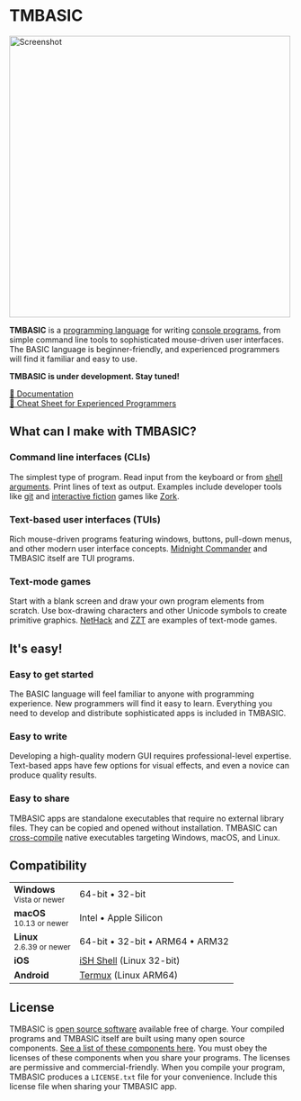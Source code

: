 # TMBASIC

<!-- See DEVELOPERS.md for instructions on generating this screenshot. -->
<a href="https://tmbasic.com/screenshot.png"><img src="https://tmbasic.com/screenshot.png" alt="Screenshot" class="screenshot" width="500"></a>

<strong>TMBASIC</strong> is a [programming language](https://en.wikipedia.org/wiki/Programming_language) for writing [console programs](https://en.wikipedia.org/wiki/Console_application), from simple command line tools to sophisticated mouse-driven user interfaces.
The BASIC language is beginner-friendly, and experienced programmers will find it familiar and easy to use.

<strong>TMBASIC is under development. Stay tuned!</strong>

[📄 Documentation](https://tmbasic.com/doc.html)<br>
[📄 Cheat Sheet for Experienced Programmers](https://tmbasic.com/cheat.html)

## What can I make with TMBASIC?

### Command line interfaces (CLIs)

<div class="indent">
  
The simplest type of program. Read input from the keyboard or from [shell arguments](https://en.wikipedia.org/wiki/Command-line_interface#Arguments). Print lines of text as output. Examples include developer tools like [git](https://en.wikipedia.org/wiki/Git) and [interactive fiction](https://en.wikipedia.org/wiki/Interactive_fiction) games like [Zork](https://en.wikipedia.org/wiki/Zork).

</div>

### Text-based user interfaces (TUIs)

<div class="indent">
  
Rich mouse-driven programs featuring windows, buttons, pull-down menus, and other modern user interface concepts. [Midnight Commander](https://en.wikipedia.org/wiki/Midnight_Commander) and TMBASIC itself are TUI programs.

</div>

### Text-mode games

<div class="indent">
  
Start with a blank screen and draw your own program elements from scratch. Use box-drawing characters and other Unicode symbols to create primitive graphics. [NetHack](https://en.wikipedia.org/wiki/NetHack) and [ZZT](https://en.wikipedia.org/wiki/ZZT) are examples of text-mode games.

</div>

## It's easy!

### Easy to get started

<div class="indent">
  
The BASIC language will feel familiar to anyone with programming experience. New programmers will find it easy to learn. Everything you need to develop and distribute sophisticated apps is included in TMBASIC.

</div>

### Easy to write

<div class="indent">
  
Developing a high-quality modern GUI requires professional-level expertise. Text-based apps have few options for visual effects, and even a novice can produce quality results.

</div>

### Easy to share

<div class="indent">
  
TMBASIC apps are standalone executables that require no external library files. They can be copied and opened without installation. TMBASIC can [cross-compile](https://en.wikipedia.org/wiki/Cross_compiler) native executables targeting Windows, macOS, and Linux.

</div>

## Compatibility

<div id="compatibilityTable">

<table><tr><td><strong>Windows</strong><br><small><nobr>Vista or newer</nobr></small></td><td><nobr>64-bit</nobr> &bull; <nobr>32-bit</nobr></td></tr>
<tr><td><strong>macOS</strong><br><small><nobr>10.13 or newer</nobr></small></td><td>Intel &bull; Apple Silicon</td></tr>
<tr><td><strong>Linux</strong><br><small><nobr>2.6.39 or newer</nobr></small></td><td><nobr>64-bit</nobr> &bull; <nobr>32-bit</nobr> &bull; ARM64 &bull; ARM32</td></tr>
<tr><td><strong>iOS</strong></td><td><a href="https://apps.apple.com/us/app/ish-shell/id1436902243">iSH Shell</a> (Linux <nobr>32-bit</nobr>)</td></tr>
<tr><td><strong>Android</strong></td><td><a href="https://termux.com/">Termux</a> (Linux ARM64)</td></tr></table>

</div>

## License
TMBASIC is [open source software](https://en.wikipedia.org/wiki/Open-source_software) available free of charge. Your compiled programs and TMBASIC itself are built using many open source components. [See a list of these components here](https://github.com/electroly/tmbasic/blob/master/doc/third-party-libraries.md). You must obey the licenses of these components when you share your programs. The licenses are permissive and commercial-friendly. When you compile your program, TMBASIC produces a `LICENSE.txt` file for your convenience. Include this license file when sharing your TMBASIC app.
